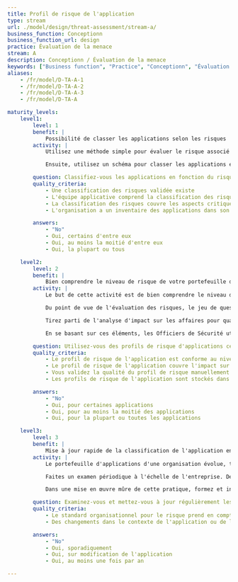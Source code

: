 ```yaml
---
title: Profil de risque de l'application
type: stream
url: ./model/design/threat-assessment/stream-a/
business_function: Conceptionn
business_function_url: design
practice: Évaluation de la menace
stream: A
description: Conceptionn / Évaluation de la menace
keywords: ["Business function", "Practice", "Conceptionn", "Évaluation de la menace"]
aliases:
    - /fr/model/D-TA-A-1
    - /fr/model/D-TA-A-2
    - /fr/model/D-TA-A-3
    - /fr/model/D-TA-A

maturity_levels:
    level1:
        level: 1
        benefit: |
            Possibilité de classer les applications selon les risques
        activity: |
            Utilisez une méthode simple pour évaluer le risque associé à une application par application, tout en estimant l'impact potentiel que cela peut avoir sur l'entreprise en cas d'attaque. Pour y parvenir, évaluez l'impact d'une violation de la confidentialité, de l'intégrité et de la disponibilité des données ou du service. Envisagez d'utiliser un ensemble de 5 à 10 questions pour comprendre les caractéristiques importantes de l'application, par exemple si l'application traite des données financières, si elle est connectée à Internet ou si des données liées à la vie privée sont concernées. Le profil de risque de l'application vous indique si ces facteurs sont applicables et s'ils peuvent avoir un impact significatif sur l'organisation.

            Ensuite, utilisez un schéma pour classer les applications en fonction de ce risque. Un schéma simple et qualitatif (par exemple haut / moyen / bas) qui traduit ces caractéristiques en une valeur est souvent efficace. Il est important d'utiliser ces valeurs pour représenter et comparer le risque de différentes applications les unes par rapport aux autres. Les organisations matures utilisant fortement l'approche par les risques pourraient utiliser davantage de systèmes de risque quantitatifs. N’inventez pas un nouveau système de risque si votre organisation en a déjà un qui fonctionne bien.

        question: Classifiez-vous les applications en fonction du risque métier en fonction d'un ensemble de questions simple et prédéfini ?
        quality_criteria:
            - Une classification des risques validée existe
            - L'équipe applicative comprend la classification des risques
            - La classification des risques couvre les aspects critiques des risques commerciaux auxquels l'entreprise est confrontée
            - L'organisation a un inventaire des applications dans son périmètre

        answers:
            - "No"
            - Oui, certains d'entre eux
            - Oui, au moins la moitié d'entre eux
            - Oui, la plupart ou tous

    level2:
        level: 2
        benefit: |
            Bien comprendre le niveau de risque de votre portefeuille d'applications
        activity: |
            Le but de cette activité est de bien comprendre le niveau de risque de toutes les applications au sein d'une organisation et de focaliser les efforts de vos activités d'assurance logicielle là où elles sont vraiment pertinentes.

            Du point de vue de l'évaluation des risques, le jeu de questions de base n'est pas suffisant pour bien évaluer le risques de l'ensemble des applications. Créez une manière uniforme et évolutive d'évaluer le risque d'une application (par exemple via leur impact sur la sécurité de l'information confidentialité, intégrite et disponibilité des données). Au delà de la sécurité, vous pouvez aussi évaluer le risque de l'application sur la vie privée. Comprenez les données que l'application traite et les potentielles violations de la vie privée. Enfin, étudiez l'impact que cette application peut avoir sur d'autres applications au sein de l'organisation (par exemple, l'application pourrait modifier des données qui ont été considérées comme étant en écriture seule dans un autre contexte). Evaluez toutes les applications au sein d'une organisation, y compris celles faisant partie de l'existant ou non-encore décommissionées.

            Tirez parti de l'analyse d'impact sur les affaires pour quantifier le risque applicatif et établir une classification. Un simple schéma qualitatif (tel que haut / moyen / bas) n'est pas suffisant pour gérer et comparer efficacement les applications au niveau de l'entreprise.

            En se basant sur ces éléments, les Officiers de Sécurité utilisent la classification pour définir le profile de risque afin de construire un inventaire centralisé de profils de risque et gérer la responsabilité. Cet inventaire donne aux propriétaires de produits, aux gestionnaires et aux autres parties prenantes de l'organisation une compréhension unique du niveau de risque d'une application dans le but d'assigner une priorité appropriée aux activités liées à la sécurité.

        question: Utilisez-vous des profils de risque d'applications centralisés et quantifiés pour évaluer les risques pour l'entreprise?
        quality_criteria:
            - Le profil de risque de l'application est conforme au niveau de risque défini par l'organisation
            - Le profil de risque de l'application couvre l'impact sur la sécurité et la vie privée
            - Vous validez la qualité du profil de risque manuellement et/ou automatiquement
            - Les profils de risque de l'application sont stockés dans un inventaire central

        answers:
            - "No"
            - Oui, pour certaines applications
            - Oui, pour au moins la moitié des applications
            - Oui, pour la plupart ou toutes les applications

    level3:
        level: 3
        benefit: |
            Mise à jour rapide de la classification de l'application en cas de changement
        activity: |
            Le portefeuille d'applications d'une organisation évolue, tout comme les conditions et les contraintes dans lesquelles une application vit (p. ex. en fonction de la stratégie de l'entreprise). Revoyez périodiquement l’inventaire des risques pour garantir l’exactitude de l'évaluations des risques des différentes applications.

            Faites un examen périodique à l'échelle de l'entreprise. De plus, au fur et à mesure que votre entreprise mûrit dans le domaine de l'assurance logicielle, encouragez les équipes à s'interroger continuellement sur les changements de conditions qui pourraient affecter le profil de risque. Par exemple, une application interne peut devenir exposée sur Internet suite à une décision commerciale. Cela devrait inciter les équipes à refaire l'évaluation de risque et à mettre à jour le profil de risque de l'application en conséquence.

            Dans une mise en œuvre mûre de cette pratique, formez et informez continuellement les équipes sur les retours d'expérience et les bonnes pratiques d'évaluations des risques. Cela amène à une meilleure exécution et à une meilleure représentation du profil de risque de l'application.

        question: Examinez-vous et mettez-vous à jour régulièrement les profils de risque de vos applications?
        quality_criteria:
            - Le standard organisationnel pour le risque prend en compte les retours historiques afin d'améliorer la méthode d'évaluation
            - Des changements dans le contexte de l'application ou de l'entreprise déclenchent une revue des modèles de menace pertinents

        answers:
            - "No"
            - Oui, sporadiquement
            - Oui, sur modification de l'application
            - Oui, au moins une fois par an

---
```

